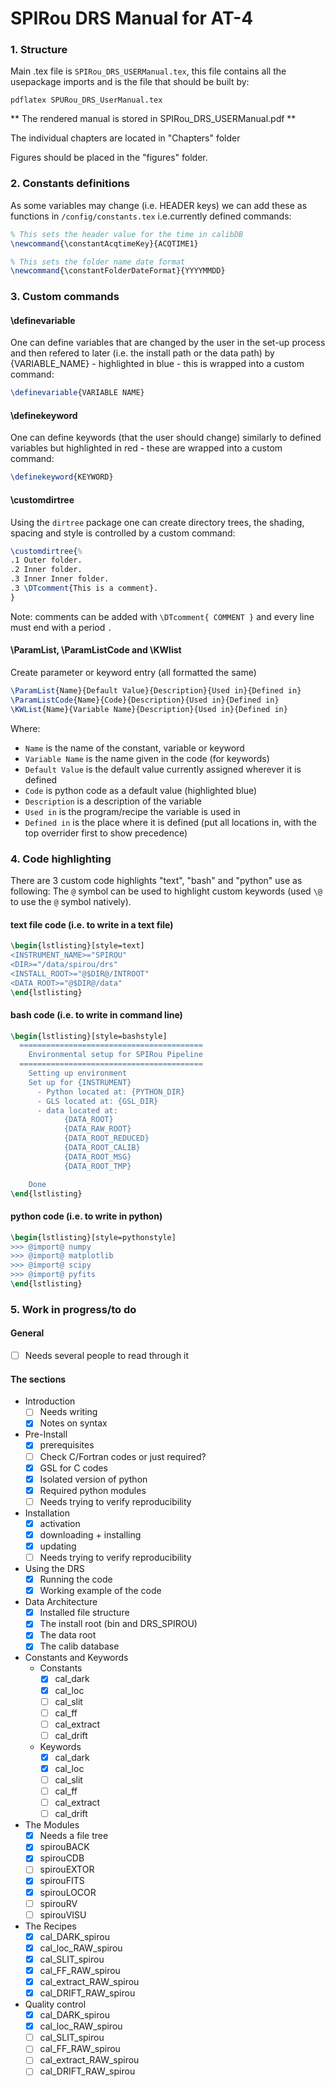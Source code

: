 # SPIRou DRS Manual for AT-4

### 1. Structure

Main .tex file is `SPIRou_DRS_USERManual.tex`, this file contains all the usepackage imports and is the file that should be built by:

`pdflatex SPURou_DRS_UserManual.tex`

** The rendered manual is stored in SPIRou_DRS_USERManual.pdf **

The individual chapters are located in "Chapters" folder

Figures should be placed in the "figures" folder.

### 2. Constants definitions

As some variables may change (i.e. HEADER keys) we can add these as functions in `/config/constants.tex` i.e.currently defined commands:

```tex
% This sets the header value for the time in calibDB
\newcommand{\constantAcqtimeKey}{ACQTIME1}

% This sets the folder name date format
\newcommand{\constantFolderDateFormat}{YYYYMMDD}

```

### 3. Custom commands

#### \definevariable
One can define variables that are changed by the user in the set-up process and then refered to later (i.e. the install path or the data path) by {VARIABLE_NAME} - highlighted in blue - this is wrapped into a custom command:
```tex
\definevariable{VARIABLE NAME}
```

#### \definekeyword
One can define keywords (that the user should change) similarly to defined variables but highlighted in red - these are wrapped into a custom command:
```tex
\definekeyword{KEYWORD}
```

#### \customdirtree
Using the `dirtree` package one can create directory trees, the shading, spacing and style is controlled by a custom command:
```tex
\customdirtree{%
.1 Outer folder.
.2 Inner folder.
.3 Inner Inner folder.
.3 \DTcomment{This is a comment}.
}
```
Note: comments can be added with `\DTcomment{ COMMENT }` and every line must end with a period `.`

#### \ParamList, \ParamListCode and \KWlist

Create parameter or keyword entry (all formatted the same)
```tex
\ParamList{Name}{Default Value}{Description}{Used in}{Defined in}
\ParamListCode{Name}{Code}{Description}{Used in}{Defined in}
\KWList{Name}{Variable Name}{Description}{Used in}{Defined in}
```

Where:
* `Name` is the name of the constant, variable or keyword
* `Variable Name` is the name given in the code (for keywords)
* `Default Value` is the default value currently assigned wherever it is defined
* `Code` is python code as a default value (highlighted blue)
* `Description` is a description of the variable
* `Used in` is the program/recipe the variable is used in
* `Defined in` is the place where it is defined (put all locations in, with the top overrider first to show precedence)

### 4. Code highlighting

There are 3 custom code highlights "text", "bash" and "python" use as following:
The `@` symbol can be used to highlight custom keywords (used `\@` to use the `@` symbol natively).

#### text file code (i.e. to write in a text file)
```tex
\begin{lstlisting}[style=text]
<INSTRUMENT_NAME>="SPIROU"
<DIR>="/data/spirou/drs"
<INSTALL_ROOT>="@$DIR@/INTROOT"
<DATA_ROOT>="@$DIR@/data"
\end{lstlisting}
```

#### bash code (i.e. to write in command line)
```tex
\begin{lstlisting}[style=bashstyle]
  =========================================
    Environmental setup for SPIRou Pipeline
  =========================================
    Setting up environment
    Set up for {INSTRUMENT}
      - Python located at: {PYTHON_DIR}
      - GLS located at: {GSL_DIR}
      - data located at:
            {DATA_ROOT}
            {DATA_RAW_ROOT}
            {DATA_ROOT_REDUCED}
            {DATA_ROOT_CALIB}
            {DATA_ROOT_MSG}
            {DATA_ROOT_TMP}

    Done
\end{lstlisting}
```

#### python code (i.e. to write in python)
```tex
\begin{lstlisting}[style=pythonstyle]
>>> @import@ numpy
>>> @import@ matplotlib
>>> @import@ scipy
>>> @import@ pyfits
\end{lstlisting}
```

### 5. Work in progress/to do

#### General
- [ ] Needs several people to read through it

#### The sections
- Introduction
    - [ ] Needs writing
    - [x] Notes on syntax
- Pre-Install
    - [x] prerequisites
    - [ ] Check C/Fortran codes or just required?
    - [x] GSL for C codes
    - [x] Isolated version of python
    - [x] Required python modules
    - [ ] Needs trying to verify reproducibility
- Installation
    - [x] activation
    - [x] downloading + installing
    - [x] updating
    - [ ] Needs trying to verify reproducibility
- Using the DRS
    - [x] Running the code
    - [x] Working example of the code
- Data Architecture
    - [x] Installed file structure
    - [x] The install root (bin and DRS_SPIROU)
    - [x] The data root
    - [x] The calib database
- Constants and Keywords
    - Constants
        - [x] cal_dark
        - [x] cal_loc
        - [ ] cal_slit
        - [ ] cal_ff
        - [ ] cal_extract
        - [ ] cal_drift
    - Keywords
        - [x] cal_dark
        - [x] cal_loc
        - [ ] cal_slit
        - [ ] cal_ff
        - [ ] cal_extract
        - [ ] cal_drift
- The Modules
    - [x] Needs a file tree
    - [x] spirouBACK
    - [x] spirouCDB
    - [ ] spirouEXTOR
    - [x] spirouFITS
    - [x] spirouLOCOR
    - [ ] spirouRV
    - [ ] spirouVISU
- The Recipes
    - [x] cal_DARK_spirou
    - [x] cal_loc_RAW_spirou
    - [x] cal_SLIT_spirou
    - [x] cal_FF_RAW_spirou
    - [x] cal_extract_RAW_spirou
    - [x] cal_DRIFT_RAW_spirou
- Quality control
    - [x] cal_DARK_spirou
    - [x] cal_loc_RAW_spirou
    - [ ] cal_SLIT_spirou
    - [ ] cal_FF_RAW_spirou
    - [ ] cal_extract_RAW_spirou
    - [ ] cal_DRIFT_RAW_spirou